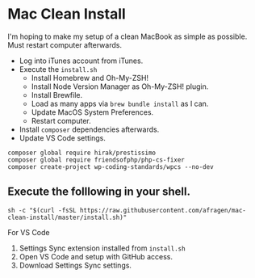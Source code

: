 # Mac Clean Install

I'm hoping to make my setup of a clean MacBook as simple as possible. Must restart computer afterwards.

* Log into iTunes account from iTunes.
* Execute the `install.sh`
  * Install Homebrew and Oh-My-ZSH!
  * Install Node Version Manager as Oh-My-ZSH! plugin.
  * Install Brewfile.
  * Load as many apps via `brew bundle install` as I can.
  * Update MacOS System Preferences.
  * Restart computer.
 * Install `composer` dependencies afterwards.
* Update VS Code settings.

```
composer global require hirak/prestissimo
composer global require friendsofphp/php-cs-fixer
composer create-project wp-coding-standards/wpcs --no-dev
```


## Execute the folllowing in your shell.
`sh -c "$(curl -fsSL https://raw.githubusercontent.com/afragen/mac-clean-install/master/install.sh)"`

For VS Code
  1. Settings Sync extension installed from `install.sh`
  2. Open VS Code and setup with GitHub access.
  3. Download Settings Sync settings.
